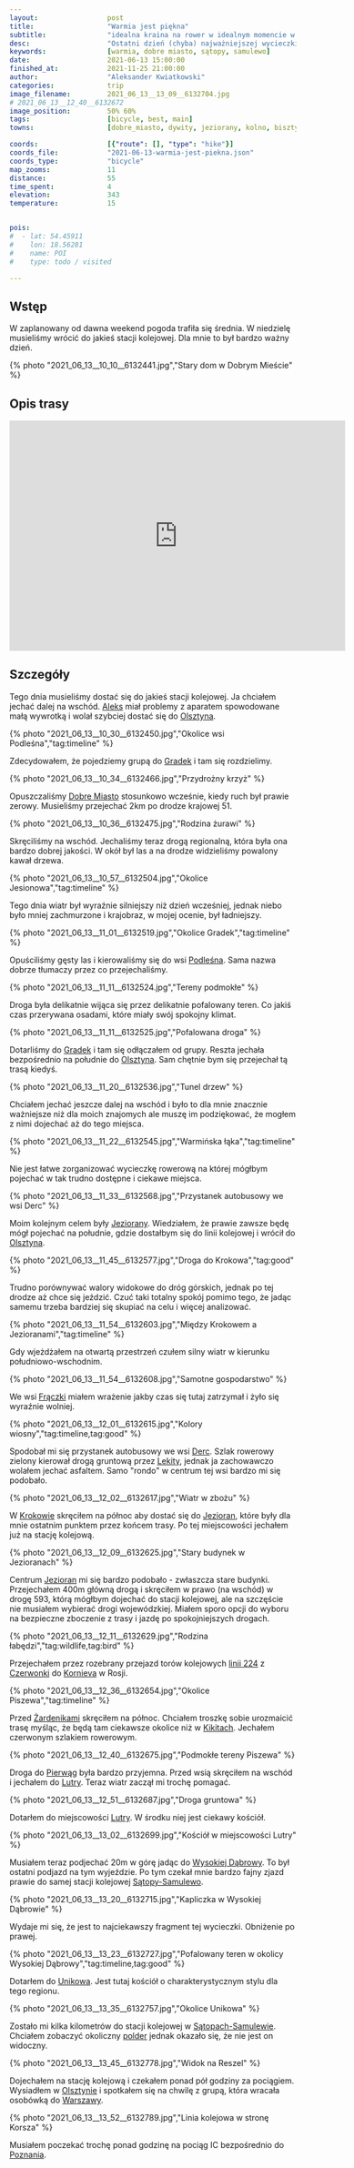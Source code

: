 ```yaml
---
layout:                 post
title:                  "Warmia jest piękna"
subtitle:               "idealna kraina na rower w idealnym momencie w ciągu roku"
desc:                   "Ostatni dzień (chyba) najważniejszej wycieczki rowerowej. Tym razem mogłem zwiedzać jeszcze ciekawsze tereny podczas znacznie lepszej pogody niż dzień wcześniej."
keywords:               [warmia, dobre miasto, sątopy, samulewo]
date:                   2021-06-13 15:00:00
finished_at:            2021-11-25 21:00:00
author:                 "Aleksander Kwiatkowski"
categories:             trip
image_filename:         2021_06_13__13_09__6132704.jpg
# 2021_06_13__12_40__6132672
image_position:         50% 60%
tags:                   [bicycle, best, main]
towns:                  [dobre_miasto, dywity, jeziorany, kolno, bisztynek]

coords:                 [{"route": [], "type": "hike"}]
coords_file:            "2021-06-13-warmia-jest-piekna.json"
coords_type:            "bicycle"
map_zooms:              11
distance:               55
time_spent:             4
elevation:              343
temperature:            15


pois:
#  - lat: 54.45911
#    lon: 18.56281
#    name: POI
#    type: todo / visited

---
```


[photocoder]: https://photocoder.pl
[wiki-olsztyn]: https://pl.wikipedia.org/wiki/Olsztyn
[wiki-gradki]: https://pl.wikipedia.org/wiki/Gradki
[wiki-dobre-miasto]: https://pl.wikipedia.org/wiki/Dobre_Miasto
[wiki-podlesna]: https://pl.wikipedia.org/wiki/Podle%C5%9Bna_(wojew%C3%B3dztwo_warmi%C5%84sko-mazurskie)
[wiki-jeziorany]: https://pl.wikipedia.org/wiki/Jeziorany
[wiki-fraczki]: https://pl.wikipedia.org/wiki/Fr%C4%85czki_(powiat_olszty%C5%84ski)
[wiki-derc]: https://pl.wikipedia.org/wiki/Derc
[wiki-lekity]: https://pl.wikipedia.org/wiki/Lekity
[wiki-krokowo]: https://pl.wikipedia.org/wiki/Krokowo_(powiat_olszty%C5%84ski)
[wiki-linia-224]: https://pl.wikipedia.org/wiki/Linia_kolejowa_nr_224
[wiki-czerwonka]: https://pl.wikipedia.org/wiki/Czerwonka_(powiat_olszty%C5%84ski)
[wiki-kornievo]: https://pl.wikipedia.org/wiki/Korniewo_(stacja_kolejowa)
[wiki-zardeniki]: https://pl.wikipedia.org/wiki/%C5%BBardeniki_(gmina_Jeziorany)
[wiki-kikity]: https://pl.wikipedia.org/wiki/Kikity
[wiki-pierwagi]: https://pl.wikipedia.org/wiki/Pierw%C4%85gi
[wiki-lutry]: https://pl.wikipedia.org/wiki/Lutry
[wiki-wysoka-dabrowa]:https://pl.wikipedia.org/wiki/Wysoka_D%C4%85browa
[wiki-satopy-samulewo]: https://pl.wikipedia.org/wiki/S%C4%85topy-Samulewo
[wiki-unikowo]: https://pl.wikipedia.org/wiki/Unikowo_(wojew%C3%B3dztwo_warmi%C5%84sko-mazurskie)
[wiki-satopy-polder]: https://pl.wikipedia.org/wiki/Rezerwat_przyrody_Polder_S%C4%85topy-Samulewo
[wiki-warszawa]: https://pl.wikipedia.org/wiki/Warszawa
[wiki-poznan]: https://pl.wikipedia.org/wiki/Pozna%C5%84


## Wstęp

W zaplanowany od dawna weekend pogoda trafiła się średnia. W niedzielę musieliśmy
wrócić do jakieś stacji kolejowej. Dla mnie to był bardzo ważny dzień.

{% photo "2021_06_13__10_10__6132441.jpg","Stary dom w Dobrym Mieście" %}

## Opis trasy

<iframe height='405' width='590' frameborder='0' allowtransparency='true' scrolling='no' src='https://www.strava.com/activities/5465973786/embed/70d877666e37b81ff2de6d011df5612f0f30d284'></iframe>

## Szczegóły

Tego dnia musieliśmy dostać się do jakieś stacji kolejowej. Ja chciałem jechać
dalej na wschód. [Aleks][photocoder] miał problemy z aparatem spowodowane małą
wywrotką i wolał szybciej dostać się do [Olsztyna][wiki-olsztyn].

{% photo "2021_06_13__10_30__6132450.jpg","Okolice wsi Podleśna","tag:timeline" %}

Zdecydowałem, że pojedziemy grupą do [Gradek][wiki-gradki] i tam się
rozdzielimy.

{% photo "2021_06_13__10_34__6132466.jpg","Przydrożny krzyż" %}

Opuszczaliśmy [Dobre Miasto][wiki-dobre-miasto] stosunkowo wcześnie, kiedy
ruch był prawie zerowy. Musieliśmy przejechać 2km po drodze krajowej 51.

{% photo "2021_06_13__10_36__6132475.jpg","Rodzina żurawi" %}

Skręciliśmy na wschód. Jechaliśmy teraz drogą regionalną, która była ona bardzo dobrej jakości.
W okół był las a na drodze widzieliśmy powalony kawał drzewa.

{% photo "2021_06_13__10_57__6132504.jpg","Okolice Jesionowa","tag:timeline" %}

Tego dnia wiatr był wyraźnie silniejszy niż dzień wcześniej, jednak niebo było mniej
zachmurzone i krajobraz, w mojej ocenie, był ładniejszy.

{% photo "2021_06_13__11_01__6132519.jpg","Okolice Gradek","tag:timeline" %}

Opuściliśmy gęsty las i kierowaliśmy się do wsi [Podleśna][wiki-podlesna].
Sama nazwa dobrze tłumaczy przez co przejechaliśmy.

{% photo "2021_06_13__11_11__6132524.jpg","Tereny podmokłe" %}

Droga była delikatnie wijąca się przez delikatnie pofalowany teren. Co jakiś czas
przerywana osadami, które miały swój spokojny klimat.

{% photo "2021_06_13__11_11__6132525.jpg","Pofalowana droga" %}

Dotarliśmy do [Gradek][wiki-gradki] i tam się odłączałem od grupy. Reszta jechała
bezpośrednio na południe do [Olsztyna][wiki-olsztyn]. Sam chętnie bym się
przejechał tą trasą kiedyś.

{% photo "2021_06_13__11_20__6132536.jpg","Tunel drzew" %}

Chciałem jechać jeszcze dalej na wschód i było to dla mnie znacznie ważniejsze
niż dla moich znajomych ale muszę im podziękować, że mogłem z nimi dojechać
aż do tego miejsca.

{% photo "2021_06_13__11_22__6132545.jpg","Warmińska łąka","tag:timeline" %}

Nie jest łatwe zorganizować wycieczkę rowerową na której mógłbym
pojechać w tak trudno dostępne i ciekawe miejsca.

{% photo "2021_06_13__11_33__6132568.jpg","Przystanek autobusowy we wsi Derc" %}

Moim kolejnym celem były [Jeziorany][wiki-jeziorany]. Wiedziałem, że prawie zawsze będę
mógł pojechać na południe, gdzie dostałbym się do linii kolejowej i wrócił do
[Olsztyna][wiki-olsztyn].

{% photo "2021_06_13__11_45__6132577.jpg","Droga do Krokowa","tag:good" %}

Trudno porównywać walory widokowe do dróg górskich, jednak po tej drodze
aż chce się jeździć. Czuć taki totalny spokój pomimo tego, że jadąc
samemu trzeba bardziej się skupiać na celu i więcej analizować.

{% photo "2021_06_13__11_54__6132603.jpg","Między Krokowem a Jezioranami","tag:timeline" %}

Gdy wjeżdżałem na otwartą przestrzeń czułem silny wiatr w kierunku południowo-wschodnim.

{% photo "2021_06_13__11_54__6132608.jpg","Samotne gospodarstwo" %}

We wsi [Frączki][wiki-fraczki] miałem wrażenie jakby czas się tutaj zatrzymał
i żyło się wyraźnie wolniej.

{% photo "2021_06_13__12_01__6132615.jpg","Kolory wiosny","tag:timeline,tag:good" %}

Spodobał mi się przystanek autobusowy we wsi [Derc][wiki-derc]. Szlak rowerowy
zielony kierował drogą gruntową przez [Lekity][wiki-lekity], jednak ja
zachowawczo wolałem jechać asfaltem. Samo "rondo" w centrum tej wsi bardzo mi się
podobało.

{% photo "2021_06_13__12_02__6132617.jpg","Wiatr w zbożu" %}

W [Krokowie][wiki-krokowo] skręciłem na północ aby dostać się do [Jezioran][wiki-jeziorany],
które były dla mnie ostatnim punktem przez końcem trasy. Po tej miejscowości
jechałem już na stację kolejową.

{% photo "2021_06_13__12_09__6132625.jpg","Stary budynek w Jezioranach" %}

Centrum [Jezioran][wiki-jeziorany] mi się bardzo podobało - zwłaszcza stare budynki.
Przejechałem 400m główną drogą i skręciłem w prawo (na wschód) w drogę 593,
którą mógłbym dojechać do stacji kolejowej, ale na szczęście nie musiałem
wybierać drogi wojewódzkiej.
Miałem sporo opcji do wyboru na bezpieczne zboczenie z trasy i jazdę po spokojniejszych
drogach.

{% photo "2021_06_13__12_11__6132629.jpg","Rodzina łabędzi","tag:wildlife,tag:bird" %}

Przejechałem przez rozebrany przejazd torów kolejowych [linii 224][wiki-linia-224] z
[Czerwonki][wiki-czerwonka] do [Kornieva][wiki-kornievo]
w Rosji.

{% photo "2021_06_13__12_36__6132654.jpg","Okolice Piszewa","tag:timeline" %}

Przed [Żardenikami][wiki-zardeniki] skręciłem na północ. Chciałem troszkę sobie
urozmaicić trasę myśląc, że będą tam ciekawsze okolice niż w
[Kikitach][wiki-kikity]. Jechałem czerwonym szlakiem rowerowym.

{% photo "2021_06_13__12_40__6132675.jpg","Podmokłe tereny Piszewa" %}

Droga do [Pierwąg][wiki-pierwagi] była bardzo przyjemna. Przed wsią
skręciłem na wschód i jechałem do [Lutry][wiki-lutry]. Teraz wiatr zaczął
mi trochę pomagać.

{% photo "2021_06_13__12_51__6132687.jpg","Droga gruntowa" %}

Dotarłem do miejscowości [Lutry][wiki-lutry]. W środku niej jest ciekawy
kościół.

{% photo "2021_06_13__13_02__6132699.jpg","Kościół w miejscowości Lutry" %}

Musiałem teraz podjechać 20m w górę jadąc do [Wysokiej Dąbrowy][wiki-wysoka-dabrowa].
To był ostatni podjazd na tym wyjeździe. Po tym czekał mnie bardzo
fajny zjazd prawie do samej stacji kolejowej [Sątopy-Samulewo][wiki-satopy-samulewo].

{% photo "2021_06_13__13_20__6132715.jpg","Kapliczka w Wysokiej Dąbrowie" %}

Wydaje mi się, że jest to najciekawszy fragment tej wycieczki. Obniżenie
po prawej.

{% photo "2021_06_13__13_23__6132727.jpg","Pofalowany teren w okolicy Wysokiej Dąbrowy","tag:timeline,tag:good" %}

Dotarłem do [Unikowa][wiki-unikowo]. Jest tutaj kościół o charakterystycznym
stylu dla tego regionu.

{% photo "2021_06_13__13_35__6132757.jpg","Okolice Unikowa" %}

Zostało mi kilka kilometrów do stacji kolejowej w [Sątopach-Samulewie][wiki-satopy-samulewo].
Chciałem zobaczyć okoliczny [polder][wiki-satopy-polder] jednak okazało się,
że nie jest on widoczny.

{% photo "2021_06_13__13_45__6132778.jpg","Widok na Reszel" %}

Dojechałem na stację kolejową i czekałem ponad pół godziny za pociągiem.
Wysiadłem w [Olsztynie][wiki-olsztyn] i spotkałem się na chwilę z grupą, która
wracała osobówką do [Warszawy][wiki-warszawa].

{% photo "2021_06_13__13_52__6132789.jpg","Linia kolejowa w stronę Korsza" %}

Musiałem poczekać trochę ponad godzinę na pociąg IC bezpośrednio do
[Poznania][wiki-poznan].
